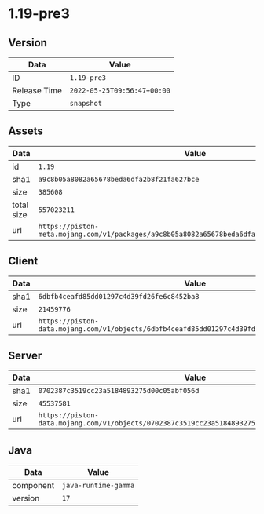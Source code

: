 # 1.19-pre3

## Version

|**Data**        | **Value**                 |
|----------------|-------------------------|
| ID   | ```1.19-pre3```   |
| Release Time   | ```2022-05-25T09:56:47+00:00```   |
| Type   | ```snapshot```   |

## Assets

|**Data**        | **Value**                 |
|----------------|-------------------------|
| id   | ```1.19```   |
| sha1   | ```a9c8b05a8082a65678beda6dfa2b8f21fa627bce```   |
| size   | ```385608```   |
| total size  | ```557023211```  |
| url       | ```https://piston-meta.mojang.com/v1/packages/a9c8b05a8082a65678beda6dfa2b8f21fa627bce/1.19.json``` |

## Client

|**Data**        | **Value**                 |
|----------------|-------------------------|
| sha1   | ```6dbfb4ceafd85dd01297c4d39fd26fe6c8452ba8```   |
| size   | ```21459776```   |
| url       | ```https://piston-data.mojang.com/v1/objects/6dbfb4ceafd85dd01297c4d39fd26fe6c8452ba8/client.jar``` |

## Server

|**Data**        | **Value**                 |
|----------------|-------------------------|
| sha1   | ```0702387c3519cc23a5184893275d00c05abf056d```   |
| size   | ```45537581```   |
| url       | ```https://piston-data.mojang.com/v1/objects/0702387c3519cc23a5184893275d00c05abf056d/server.jar``` |

## Java

|**Data**        | **Value**                 |
|----------------|-------------------------|
| component   | ```java-runtime-gamma```   |
| version   | ```17```   |